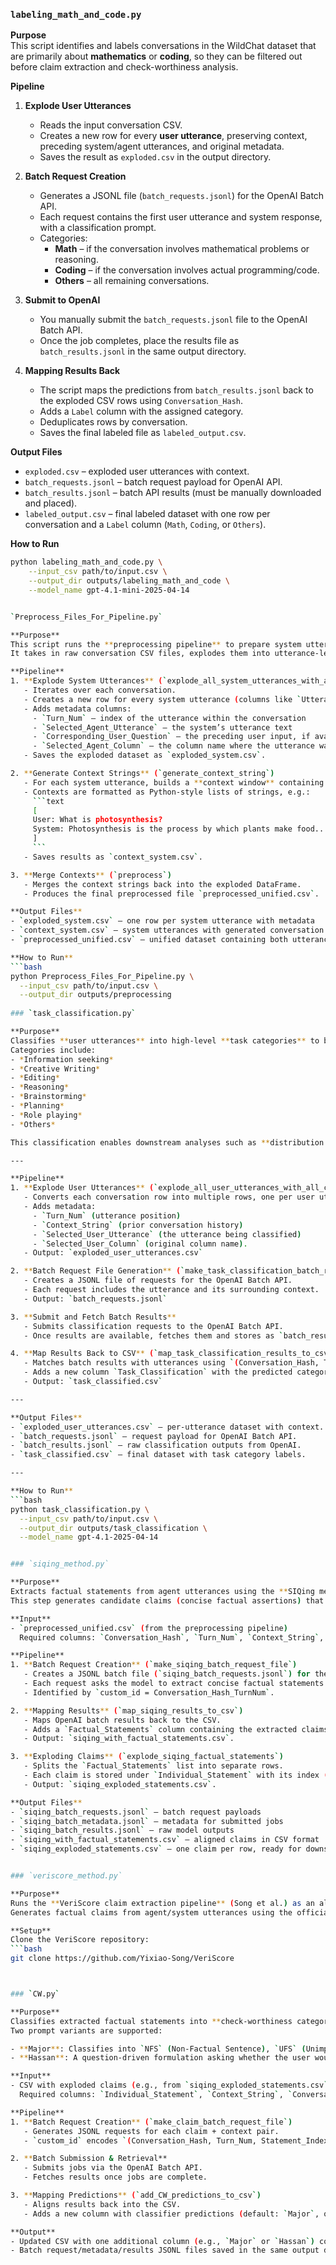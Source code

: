 
### `labeling_math_and_code.py`

**Purpose**  
This script identifies and labels conversations in the WildChat dataset that are primarily about **mathematics** or **coding**, so they can be filtered out before claim extraction and check-worthiness analysis.  

**Pipeline**  
1. **Explode User Utterances**  
   - Reads the input conversation CSV.  
   - Creates a new row for every **user utterance**, preserving context, preceding system/agent utterances, and original metadata.  
   - Saves the result as `exploded.csv` in the output directory.  

2. **Batch Request Creation**  
   - Generates a JSONL file (`batch_requests.jsonl`) for the OpenAI Batch API.  
   - Each request contains the first user utterance and system response, with a classification prompt.  
   - Categories:  
     - **Math** – if the conversation involves mathematical problems or reasoning.  
     - **Coding** – if the conversation involves actual programming/code.  
     - **Others** – all remaining conversations.  

3. **Submit to OpenAI**  
   - You manually submit the `batch_requests.jsonl` file to the OpenAI Batch API.  
   - Once the job completes, place the results file as `batch_results.jsonl` in the same output directory.  

4. **Mapping Results Back**  
   - The script maps the predictions from `batch_results.jsonl` back to the exploded CSV rows using `Conversation_Hash`.  
   - Adds a `Label` column with the assigned category.  
   - Deduplicates rows by conversation.  
   - Saves the final labeled file as `labeled_output.csv`.  

**Output Files**  
- `exploded.csv` – exploded user utterances with context.  
- `batch_requests.jsonl` – batch request payload for OpenAI API.  
- `batch_results.jsonl` – batch API results (must be manually downloaded and placed).  
- `labeled_output.csv` – final labeled dataset with one row per conversation and a `Label` column (`Math`, `Coding`, or `Others`).  

**How to Run**
```bash
python labeling_math_and_code.py \
    --input_csv path/to/input.csv \
    --output_dir outputs/labeling_math_and_code \
    --model_name gpt-4.1-mini-2025-04-14


`Preprocess_Files_For_Pipeline.py`

**Purpose**  
This script runs the **preprocessing pipeline** to prepare system utterances (Agent/System) for downstream **claim extraction**.  
It takes in raw conversation CSV files, explodes them into utterance-level rows, generates conversation contexts, and merges everything into a single unified dataset.

**Pipeline**  
1. **Explode System Utterances** (`explode_all_system_utterances_with_all_columns`)  
   - Iterates over each conversation.  
   - Creates a new row for every system utterance (columns like `Utterance-1 (Agent)` or `Utterance-2 (System)`).  
   - Adds metadata columns:  
     - `Turn_Num` – index of the utterance within the conversation  
     - `Selected_Agent_Utterance` – the system’s utterance text  
     - `Corresponding_User_Question` – the preceding user input, if available  
     - `Selected_Agent_Column` – the column name where the utterance was located  
   - Saves the exploded dataset as `exploded_system.csv`.

2. **Generate Context Strings** (`generate_context_string`)  
   - For each system utterance, builds a **context window** containing all user–agent exchanges leading up to that utterance.  
   - Contexts are formatted as Python-style lists of strings, e.g.:
     ```text
     [
     User: What is photosynthesis?
     System: Photosynthesis is the process by which plants make food...
     ]
     ```
   - Saves results as `context_system.csv`.

3. **Merge Contexts** (`preprocess`)  
   - Merges the context strings back into the exploded DataFrame.  
   - Produces the final preprocessed file `preprocessed_unified.csv`.

**Output Files**  
- `exploded_system.csv` – one row per system utterance with metadata  
- `context_system.csv` – system utterances with generated conversation contexts  
- `preprocessed_unified.csv` – unified dataset containing both utterances and contexts (used as input for claim extraction methods such as SIQing or VeriScore)

**How to Run**
```bash
python Preprocess_Files_For_Pipeline.py \
  --input_csv path/to/input.csv \
  --output_dir outputs/preprocessing
 
### `task_classification.py`

**Purpose**  
Classifies **user utterances** into high-level **task categories** to better understand user intent in WildChat conversations.  
Categories include:  
- *Information seeking*  
- *Creative Writing*  
- *Editing*  
- *Reasoning*  
- *Brainstorming*  
- *Planning*  
- *Role playing*  
- *Others*  

This classification enables downstream analyses such as **distribution of tasks**, filtering, or comparison across model types.

---

**Pipeline**  
1. **Explode User Utterances** (`explode_all_user_utterances_with_all_columns`)  
   - Converts each conversation row into multiple rows, one per user utterance.  
   - Adds metadata:  
     - `Turn_Num` (utterance position)  
     - `Context_String` (prior conversation history)  
     - `Selected_User_Utterance` (the utterance being classified)  
     - `Selected_User_Column` (original column name).  
   - Output: `exploded_user_utterances.csv`

2. **Batch Request File Generation** (`make_task_classification_batch_request_file`)  
   - Creates a JSONL file of requests for the OpenAI Batch API.  
   - Each request includes the utterance and its surrounding context.  
   - Output: `batch_requests.jsonl`

3. **Submit and Fetch Batch Results**  
   - Submits classification requests to the OpenAI Batch API.  
   - Once results are available, fetches them and stores as `batch_results.jsonl`.

4. **Map Results Back to CSV** (`map_task_classification_results_to_csv`)  
   - Matches batch results with utterances using `(Conversation_Hash, Turn_Num)`.  
   - Adds a new column `Task_Classification` with the predicted category.  
   - Output: `task_classified.csv`

---

**Output Files**  
- `exploded_user_utterances.csv` — per-utterance dataset with context.  
- `batch_requests.jsonl` — request payload for OpenAI Batch API.  
- `batch_results.jsonl` — raw classification outputs from OpenAI.  
- `task_classified.csv` — final dataset with task category labels.

---

**How to Run**
```bash
python task_classification.py \
  --input_csv path/to/input.csv \
  --output_dir outputs/task_classification \
  --model_name gpt-4.1-2025-04-14


### `siqing_method.py`

**Purpose**  
Extracts factual statements from agent utterances using the **SIQing method**.  
This step generates candidate claims (concise factual assertions) that can be validated for check-worthiness.

**Input**  
- `preprocessed_unified.csv` (from the preprocessing pipeline)  
  Required columns: `Conversation_Hash`, `Turn_Num`, `Context_String`, `Corresponding_User_Question`, `Selected_Agent_Utterance`

**Pipeline**  
1. **Batch Request Creation** (`make_siqing_batch_request_file`)  
   - Creates a JSONL batch file (`siqing_batch_requests.jsonl`) for the OpenAI Batch API.  
   - Each request asks the model to extract concise factual statements from an agent utterance.  
   - Identified by `custom_id = Conversation_Hash_TurnNum`.

2. **Mapping Results** (`map_siqing_results_to_csv`)  
   - Maps OpenAI batch results back to the CSV.  
   - Adds a `Factual_Statements` column containing the extracted claims.  
   - Output: `siqing_with_factual_statements.csv`.

3. **Exploding Claims** (`explode_siqing_factual_statements`)  
   - Splits the `Factual_Statements` list into separate rows.  
   - Each claim is stored under `Individual_Statement` with its index (`Statement_Index`).  
   - Output: `siqing_exploded_statements.csv`.

**Output Files**  
- `siqing_batch_requests.jsonl` – batch request payloads  
- `siqing_batch_metadata.jsonl` – metadata for submitted jobs  
- `siqing_batch_results.jsonl` – raw model outputs  
- `siqing_with_factual_statements.csv` – aligned claims in CSV format  
- `siqing_exploded_statements.csv` – one claim per row, ready for downstream classification


### `veriscore_method.py`

**Purpose**  
Runs the **VeriScore claim extraction pipeline** (Song et al.) as an alternative to SIQing.  
Generates factual claims from agent/system utterances using the official VeriScore extractor.

**Setup**  
Clone the VeriScore repository:  
```bash
git clone https://github.com/Yixiao-Song/VeriScore



### `CW.py`

**Purpose**  
Classifies extracted factual statements into **check-worthiness categories** using OpenAI batch inference.  
Two prompt variants are supported:  

- **Major**: Classifies into `NFS` (Non-Factual Sentence), `UFS` (Unimportant Factual Sentence), or `CFS` (Check-worthy Factual Sentence).  
- **Hassan**: A question-driven formulation asking whether the user would care if the claim were true or false, producing the same three labels.

**Input**  
- CSV with exploded claims (e.g., from `siqing_exploded_statements.csv` or `veriscore_exploded_statements.csv`)  
  Required columns: `Individual_Statement`, `Context_String`, `Conversation_Hash`, `Turn_Num`, `Statement_Index`

**Pipeline**  
1. **Batch Request Creation** (`make_claim_batch_request_file`)  
   - Generates JSONL requests for each claim + context pair.  
   - `custom_id` encodes `(Conversation_Hash, Turn_Num, Statement_Index)`.

2. **Batch Submission & Retrieval**  
   - Submits jobs via the OpenAI Batch API.  
   - Fetches results once jobs are complete.

3. **Mapping Predictions** (`add_CW_predictions_to_csv`)  
   - Aligns results back into the CSV.  
   - Adds a new column with classifier predictions (default: `Major`, or user-specified).

**Output**  
- Updated CSV with one additional column (e.g., `Major` or `Hassan`) containing `NFS`, `UFS`, or `CFS` labels for each claim.  
- Batch request/metadata/results JSONL files saved in the same output directory.
